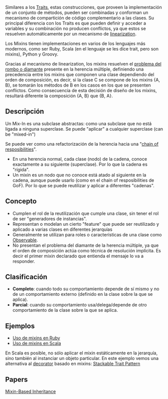 Similares a los [Traits](traits.md), estas construcciones, que proveen la implementación de un conjunto de métodos, pueden ser combinadas y conforman un mecanismo de compartición de código complementario a las clases. Su principal diferencia con los Traits es que pueden definir y acceder a variables y su combinación no producen conflictos, ya que estos se resuelven automáticamente por un mecanismo de [linearization](flattening-vs-linearization.md).

Los Mixins tienen implementaciones en varios de los lenguajes más modernos, como ser Ruby, Scala (en el lenguaje se les dice trait, pero son mixins), Python y Groovy.

Gracias al mecanismo de linearization, los mixins resuelven el [problema del rombo o diamante](http://en.wikipedia.org/wiki/Multiple_inheritance#The_diamond_problem) presente en la herencia múltiple, definiendo una precedencia entre los mixins que componen una clase dependiendo del orden de composición, es decir, si la clase C se compone de los mixins {A, B}, se tomarán los métodos de B en los casos en los que se presenten conflictos. Como consecuencia de esta decisión de diseño de los mixins, resultará diferente la composición {A, B} que {B, A}.

Descripción
-----------

Un Mix-In es una subclase abstractas: como una subclase que no está ligada a ninguna superclase. Se puede "aplicar" a cualquier superclase (can be "mixed-in")

Se puede ver como una refactorización de la herencia hacia una "[chain of resposibilities](http://sourcemaking.com/design_patterns/chain_of_responsibility)".

-   En una herencia normal, cada clase (nodo) de la cadena, conoce exactamente a su siguiente (superclase). Por lo que la cadena es "rígida".
-   Un mixin es un nodo que no conoce está atado al siguiente en la cadena, aunque puede usarlo (como en el chain of resposibilities de GoF). Por lo que se puede reutilizar y aplicar a diferentes "cadenas".

Concepto
--------

-   Cumplen el rol de la reutilización que cumple una clase, sin tener el rol de ser "generadores de instancias".
-   Representan o modelan un cierto "feature" que puede ser reutilizado y aplicado a varias clases en diferentes jerarquías
-   Generalmente se utilizan para roles o características de una clase como [Observable](http://sourcemaking.com/design_patterns/observer).
-   No presentan el problema del diamante de la herencia múltiple, ya que el orden de composición actúa como técnica de resolución implícita. Es decir el primer mixin declarado que entienda el mensaje lo va a responder.

Clasificación
-------------

-   **Completo**: cuando todo su comportamiento depende de sí mismo y no de un comportamiento externo (definido en la clase sobre la que se aplica).
-   **Parcial**: cuando su comportamiento usa/delega/depende de otro comportamiento de la clase sobre la que se aplica.

Ejemplos
--------

-   [Uso de mixins en Ruby](http://www.tutorialspoint.com/ruby/ruby_modules.htm)
-   [Uso de mixins en Scala](http://docs.scala-lang.org/tutorials/tour/traits.html)

En Scala es posible, no sólo aplicar el mixin estáticamente en la jerarquía, sino también al instanciar un objeto particular. En este ejemplo vemos una alternativa al [decorator](http://sourcemaking.com/design_patterns/decorator) basado en mixins: [Stackable Trait Pattern](http://www.artima.com/scalazine/articles/stackable_trait_pattern.html)

Papers
------

[Mixin-Based Inheritance](http://stephane.ducasse.free.fr/Teaching/CoursAnnecy/0506-Master/ForPresentations/p303-bracha.pdf)
